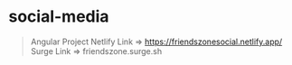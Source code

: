 # social-media
> Angular Project
Netlify Link => https://friendszonesocial.netlify.app/ </br>
Surge Link => friendszone.surge.sh </br>
